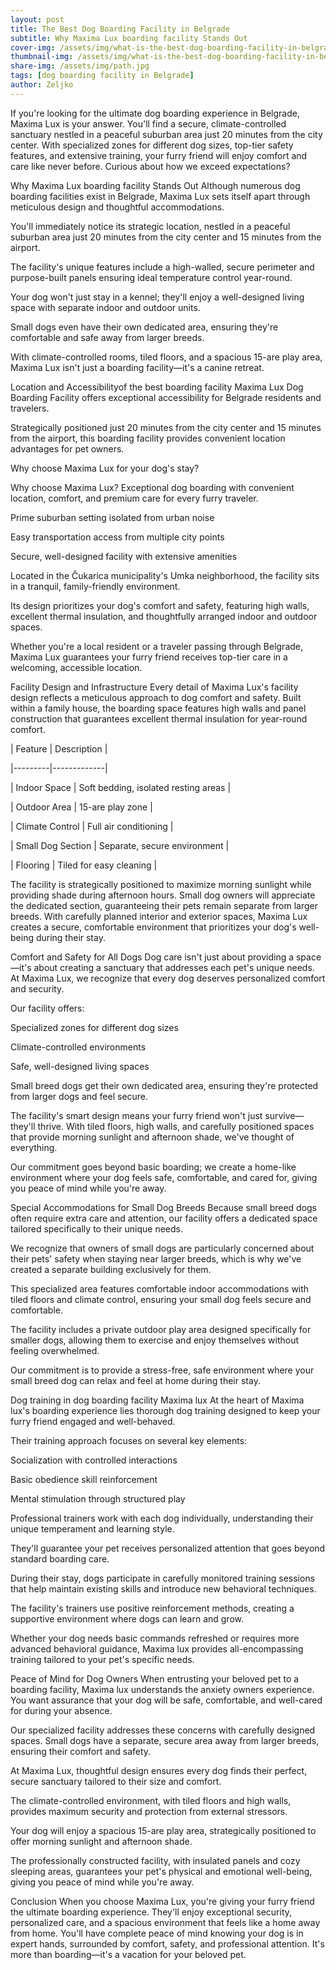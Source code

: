 ```yaml
---
layout: post
title: The Best Dog Boarding Facility in Belgrade
subtitle: Why Maxima Lux boarding facility Stands Out
cover-img: /assets/img/what-is-the-best-dog-boarding-facility-in-belgrade.jpg
thumbnail-img: /assets/img/what-is-the-best-dog-boarding-facility-in-belgrade.jpg
share-img: /assets/img/path.jpg
tags: [dog boarding facility in Belgrade]
author: Zeljko
---
```



If you're looking for the ultimate dog boarding experience in Belgrade, Maxima Lux is your answer. You'll find a secure, climate-controlled sanctuary nestled in a peaceful suburban area just 20 minutes from the city center. With specialized zones for different dog sizes, top-tier safety features, and extensive training, your furry friend will enjoy comfort and care like never before. Curious about how we exceed expectations?

Why Maxima Lux boarding facility Stands Out
Although numerous dog boarding facilities exist in Belgrade, Maxima Lux sets itself apart through meticulous design and thoughtful accommodations.

You'll immediately notice its strategic location, nestled in a peaceful suburban area just 20 minutes from the city center and 15 minutes from the airport.

The facility's unique features include a high-walled, secure perimeter and purpose-built panels ensuring ideal temperature control year-round.

Your dog won't just stay in a kennel; they'll enjoy a well-designed living space with separate indoor and outdoor units.

Small dogs even have their own dedicated area, ensuring they're comfortable and safe away from larger breeds.

With climate-controlled rooms, tiled floors, and a spacious 15-are play area, Maxima Lux isn't just a boarding facility—it's a canine retreat.

Location and Accessibilityof the best boarding facility
Maxima Lux Dog Boarding Facility offers exceptional accessibility for Belgrade residents and travelers.

Strategically positioned just 20 minutes from the city center and 15 minutes from the airport, this boarding facility provides convenient location advantages for pet owners.

Why choose Maxima Lux for your dog's stay?

Why choose Maxima Lux? Exceptional dog boarding with convenient location, comfort, and premium care for every furry traveler.

Prime suburban setting isolated from urban noise

Easy transportation access from multiple city points

Secure, well-designed facility with extensive amenities

Located in the Čukarica municipality's Umka neighborhood, the facility sits in a tranquil, family-friendly environment.

Its design prioritizes your dog's comfort and safety, featuring high walls, excellent thermal insulation, and thoughtfully arranged indoor and outdoor spaces.

Whether you're a local resident or a traveler passing through Belgrade, Maxima Lux guarantees your furry friend receives top-tier care in a welcoming, accessible location.

Facility Design and Infrastructure
Every detail of Maxima Lux's facility design reflects a meticulous approach to dog comfort and safety. Built within a family house, the boarding space features high walls and panel construction that guarantees excellent thermal insulation for year-round comfort.

| Feature | Description |

|---------|-------------|

| Indoor Space | Soft bedding, isolated resting areas |

| Outdoor Area | 15-are play zone |

| Climate Control | Full air conditioning |

| Small Dog Section | Separate, secure environment |

| Flooring | Tiled for easy cleaning |

The facility is strategically positioned to maximize morning sunlight while providing shade during afternoon hours. Small dog owners will appreciate the dedicated section, guaranteeing their pets remain separate from larger breeds. With carefully planned interior and exterior spaces, Maxima Lux creates a secure, comfortable environment that prioritizes your dog's well-being during their stay.

Comfort and Safety for All Dogs
Dog care isn't just about providing a space—it's about creating a sanctuary that addresses each pet's unique needs. At Maxima Lux, we recognize that every dog deserves personalized comfort and security.

Our facility offers:

Specialized zones for different dog sizes

Climate-controlled environments

Safe, well-designed living spaces

Small breed dogs get their own dedicated area, ensuring they're protected from larger dogs and feel secure.

The facility's smart design means your furry friend won't just survive—they'll thrive. With tiled floors, high walls, and carefully positioned spaces that provide morning sunlight and afternoon shade, we've thought of everything.

Our commitment goes beyond basic boarding; we create a home-like environment where your dog feels safe, comfortable, and cared for, giving you peace of mind while you're away.

Special Accommodations for Small Dog Breeds
Because small breed dogs often require extra care and attention, our facility offers a dedicated space tailored specifically to their unique needs.

We recognize that owners of small dogs are particularly concerned about their pets' safety when staying near larger breeds, which is why we've created a separate building exclusively for them.

This specialized area features comfortable indoor accommodations with tiled floors and climate control, ensuring your small dog feels secure and comfortable.

The facility includes a private outdoor play area designed specifically for smaller dogs, allowing them to exercise and enjoy themselves without feeling overwhelmed.

Our commitment is to provide a stress-free, safe environment where your small breed dog can relax and feel at home during their stay.

Dog training in dog boarding facility Maxima lux
At the heart of Maxima lux's boarding experience lies thorough dog training designed to keep your furry friend engaged and well-behaved.

Their training approach focuses on several key elements:

Socialization with controlled interactions

Basic obedience skill reinforcement

Mental stimulation through structured play

Professional trainers work with each dog individually, understanding their unique temperament and learning style.

They'll guarantee your pet receives personalized attention that goes beyond standard boarding care.

During their stay, dogs participate in carefully monitored training sessions that help maintain existing skills and introduce new behavioral techniques.

The facility's trainers use positive reinforcement methods, creating a supportive environment where dogs can learn and grow.

Whether your dog needs basic commands refreshed or requires more advanced behavioral guidance, Maxima lux provides all-encompassing training tailored to your pet's specific needs.

Peace of Mind for Dog Owners
When entrusting your beloved pet to a boarding facility, Maxima lux understands the anxiety owners experience. You want assurance that your dog will be safe, comfortable, and well-cared for during your absence.

Our specialized facility addresses these concerns with carefully designed spaces. Small dogs have a separate, secure area away from larger breeds, ensuring their comfort and safety.

At Maxima Lux, thoughtful design ensures every dog finds their perfect, secure sanctuary tailored to their size and comfort.

The climate-controlled environment, with tiled floors and high walls, provides maximum security and protection from external stressors.

Your dog will enjoy a spacious 15-are play area, strategically positioned to offer morning sunlight and afternoon shade.

The professionally constructed facility, with insulated panels and cozy sleeping areas, guarantees your pet's physical and emotional well-being, giving you peace of mind while you're away.

Conclusion
When you choose Maxima Lux, you're giving your furry friend the ultimate boarding experience. They'll enjoy exceptional security, personalized care, and a spacious environment that feels like a home away from home. You'll have complete peace of mind knowing your dog is in expert hands, surrounded by comfort, safety, and professional attention. It's more than boarding—it's a vacation for your beloved pet.
